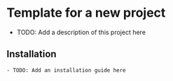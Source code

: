 # Template for a new project

- TODO: Add a description of this project here

## Installation

```
- TODO: Add an installation guide here
```

